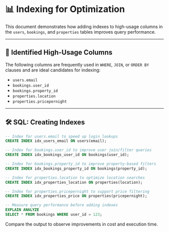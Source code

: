 # 📊 Indexing for Optimization

This document demonstrates how adding indexes to high-usage columns in the `users`, `bookings`, and `properties` tables improves query performance.

---

## 🎯 Identified High-Usage Columns

The following columns are frequently used in `WHERE`, `JOIN`, or `ORDER BY` clauses and are ideal candidates for indexing:

- `users.email`
- `bookings.user_id`
- `bookings.property_id`
- `properties.location`
- `properties.pricepernight`

---

## 🛠️ SQL: Creating Indexes

```sql
-- Index for users.email to speed up login lookups
CREATE INDEX idx_users_email ON users(email);

-- Index for bookings.user_id to improve user join/filter queries
CREATE INDEX idx_bookings_user_id ON bookings(user_id);

-- Index for bookings.property_id to improve property-based filters
CREATE INDEX idx_bookings_property_id ON bookings(property_id);

-- Index for properties.location to optimize location searches
CREATE INDEX idx_properties_location ON properties(location);

-- Index for properties.pricepernight to support price filtering
CREATE INDEX idx_properties_price ON properties(pricepernight);

-- Measure query performance before adding indexes
EXPLAIN ANALYZE
SELECT * FROM bookings WHERE user_id = 123;


```

Compare the output to observe improvements in cost and execution time.

